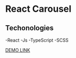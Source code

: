 # React Carousel

## Techonologies
-React
-Js
-TypeScript
-SCSS


[DEMO LINK](https://nurdanokcu.github.io/react_carousel/)
